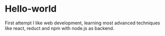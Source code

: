 # Hello-world
First attempt
I like web development, learning most advanced techniques like react, reduct and npm with node.js as backend.
